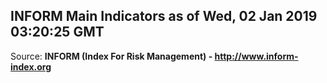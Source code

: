 ## INFORM Main Indicators as of Wed, 02 Jan 2019 03:20:25 GMT

Source: **INFORM (Index For Risk Management) - http://www.inform-index.org**